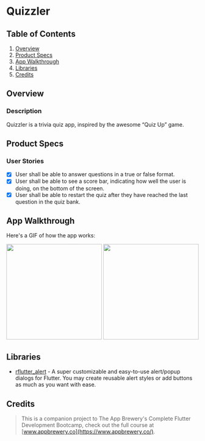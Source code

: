 # Quizzler

## Table of Contents
1. [Overview](#Overview)
2. [Product Specs](#Product-Specs)
3. [App Walkthrough](#App-Walkthrough)
4. [Libraries](#Libraries)
5. [Credits](#Credits)

## Overview
### Description

Quizzler is a trivia quiz app, inspired by the awesome “Quiz Up” game.

## Product Specs
### User Stories

- [x] User shall be able to answer questions in a true or false format.
- [x] User shall be able to see a score bar, indicating how well the user is doing, on the bottom of the screen.
- [x] User shall be able to restart the quiz after they have reached the last question in the quiz bank.

## App Walkthrough

Here's a GIF of how the app works:

<img src="https://user-images.githubusercontent.com/35745973/84118005-3b8f2d80-a9e7-11ea-9f07-5fa3b312b86b.gif" width=250>

<img src="https://user-images.githubusercontent.com/35745973/84117989-36ca7980-a9e7-11ea-9bd1-a642c34fba88.gif" width=250>

## Libraries

- [rflutter_alert](https://github.com/RatelHub/rflutter_alert) - A super customizable and easy-to-use alert/popup dialogs for Flutter. You may create reusable alert styles or add buttons as much as you want with ease.

## Credits

>This is a companion project to The App Brewery's Complete Flutter Development Bootcamp, check out the full course at [www.appbrewery.co](https://www.appbrewery.co/).
